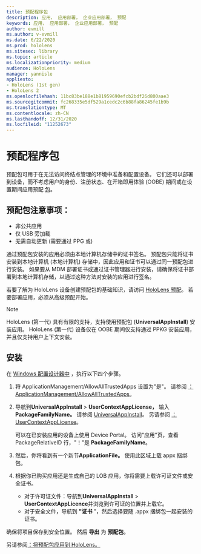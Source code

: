 ```yaml
---
title: 预配程序包
description: 应用， 应用部署， 企业应用部署， 预配
keywords: 应用， 应用部署， 企业应用部署， 预配
author: evmill
ms.author: v-evmill
ms.date: 6/22/2020
ms.prod: hololens
ms.sitesec: library
ms.topic: article
ms.localizationpriority: medium
audience: HoloLens
manager: yannisle
appliesto:
- HoloLens (1st gen)
- HoloLens 2
ms.openlocfilehash: 11bc83be188e1b81959690efcb2bdf26d800aae3
ms.sourcegitcommit: fc268335e5df529a1cedc2c6b88fa86245fe1b9b
ms.translationtype: MT
ms.contentlocale: zh-CN
ms.lasthandoff: 12/31/2020
ms.locfileid: "11252673"
---
```

# 预配程序包

预配包可用于在无法访问终结点管理的环境中准备和配置设备。 它们还可以部署到设备，而不考虑用户的身份、注册状态、在开箱即用体验 (OOBE) 期间或在设置期间应用预配 [包](https://docs.microsoft.com/hololens/hololens-provisioning##apply-a-provisioning-package-to-hololens-during-setup)。

## 预配包注意事项：

* 非公共应用
* 仅 USB 旁加载
* 无需自动更新 (需要通过 PPG 或) 

通过预配包安装的应用必须由本地计算机存储中的证书签名。 预配包只能将证书安装到本地计算机 (本地计算机) 存储中，因此应用和证书可以通过同一预配包进行安装。 如果要从 MDM 部署证书或通过证书管理器进行安装，请确保[](certificate-manager.md)将证书部署到本地计算机存储，以通过这种方法对安装的应用进行签名。

若要了解为 HoloLens 设备创建预配包的基础知识，请访问 [HoloLens 预配](https://docs.microsoft.com/hololens/hololens-provisioning)。 若要部署应用，必须从高级预配开始。

> [!NOTE]
> HoloLens (第一代) 具有有限的支持，支持使用预配包 (**UniversalAppInstall**) 安装应用。 HoloLens (第一代) 设备仅在 OOBE 期间仅支持通过 PPKG 安装应用，并且仅支持用户上下文安装。

## 安装

在 [Windows 配置设计器中](https://www.microsoft.com/store/productId/9NBLGGH4TX22) ，执行以下四个步骤。

1. 将 ApplicationManagement/AllowAllTrustedApps 设置为"是"。 请参阅 [：ApplicationManagement/AllowAllTrustedApps](https://docs.microsoft.com/windows/client-management/mdm/policy-csp-applicationmanagement#applicationmanagement-allowalltrustedapps)。

2. 导航到**UniversalAppInstall**  >  **UserContextAppLicense，** 输入**PackageFamilyName。** 请参阅 [UniversalAppInstall](https://docs.microsoft.com/windows/configuration/wcd/wcd-universalappinstall)。 另请参阅 [：UserContextAppLicense](https://docs.microsoft.com/windows/configuration/wcd/wcd-universalappinstall#usercontextapplicense)。

   可以在已安装应用的设备上使用 Device Portal。 访问"应用"页，查看 PackageRelativeID 行，"！"是 **PackageFamilyName**。

3. 然后，你将看到有一个新节**ApplicationFile。** 使用此区域上载 appx 捆绑包。

4. 根据你已购买应用还是生成自己的 LOB 应用，你将需要上载许可证文件或安全证书。

    - 对于许可证文件：导航到**UniversalAppInstall**  >  **UserContextAppLicence**并浏览到许可证的位置并上载它。
    - 对于安全文件，导航到 **"证书** "，然后选择要随 .appx 捆绑包一起安装的证书。

确保将项目保存到安全位置。 然后 **导出** 为 **预配包**。  

另请参阅[：将预配包应用到 HoloLens。](https://docs.microsoft.com/hololens/hololens-provisioning#apply-a-provisioning-package-to-hololens-during-setup)
